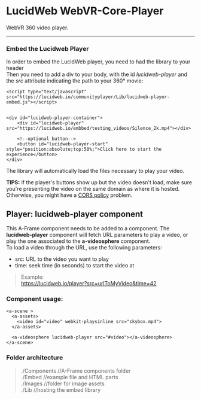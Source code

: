 # LucidWeb WebVR-Core-Player

WebVR 360 video player.

----

### Embed the Lucidweb Player

In order to embed the LucidWeb player, you need to had the library to your header  
Then you need to add a div to your body, with the id *lucidweb-player* and the *src* attribute indicating the path to your 360° movie:

    <script type="text/javascript" src="https://lucidweb.io/communityplayer/Lib/lucidweb-player-embed.js"></script>
    
    
	<div id="lucidweb-player-container">
		<div id="lucidweb-player" src="https://lucidweb.io/embbed/testing_videos/Silence_2k.mp4"></div>
        
        <!--optional button-->
		<button id="lucidweb-player-start" style="position:absolute;top:50%;">Click here to start the experience</button>
    </div>

The library will automatically load the files necessary to play your video.  

**TIPS:** if the player's buttons show up but the video doesn't load, make sure you're presenting the video on the same domain as where it is hosted. Otherwise, you might have a [CORS policy](https://developer.mozilla.org/en-US/docs/Web/HTTP/CORS) problem.

## Player: lucidweb-player component
This A-Frame component needs to be added to a *<a-videosphere>* component. The **lucidweb-player** component will fetch URL parameters to play a video, or play the one associated to the **a-videosphere** component.  
To load a video through the URL, use the following parameters:

* src: URL to the video you want to play
* time: seek time (in seconds) to start the video at

> Example:  
> https://lucidweb.io/player?src=urlToMyVideo&time=42  

### Component usage:  
    <a-scene >
      <a-assets>
        <video id="video" webkit-playsinline src="skybox.mp4">
      </a-assets>

      <a-videosphere lucidweb-player src="#video"></a-videosphere>
    </a-scene>
### Folder architecture

> ./Components //A-Frame components folder  
> ./Embed //example file and HTML parts  
> ./Images //folder for image assets  
> ./Lib //hosting the embed library
